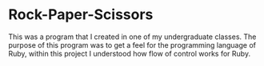 # Rock-Paper-Scissors
This was a program that I created in one of my undergraduate classes. The purpose of this program was to get a feel for the programming language of Ruby, within this project I understood how flow of control works for Ruby.
